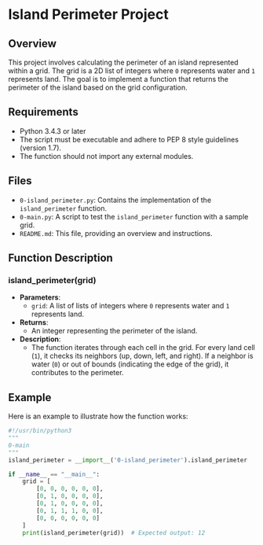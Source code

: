 # Island Perimeter Project

## Overview
This project involves calculating the perimeter of an island represented within a grid. The grid is a 2D list of integers where `0` represents water and `1` represents land. The goal is to implement a function that returns the perimeter of the island based on the grid configuration.

## Requirements
- Python 3.4.3 or later
- The script must be executable and adhere to PEP 8 style guidelines (version 1.7).
- The function should not import any external modules.

## Files
- `0-island_perimeter.py`: Contains the implementation of the `island_perimeter` function.
- `0-main.py`: A script to test the `island_perimeter` function with a sample grid.
- `README.md`: This file, providing an overview and instructions.

## Function Description
### island_perimeter(grid)
- **Parameters**: 
  - `grid`: A list of lists of integers where `0` represents water and `1` represents land.
- **Returns**: 
  - An integer representing the perimeter of the island.
- **Description**: 
  - The function iterates through each cell in the grid. For every land cell (`1`), it checks its neighbors (up, down, left, and right). If a neighbor is water (`0`) or out of bounds (indicating the edge of the grid), it contributes to the perimeter.

## Example
Here is an example to illustrate how the function works:

```python
#!/usr/bin/python3
"""
0-main
"""
island_perimeter = __import__('0-island_perimeter').island_perimeter

if __name__ == "__main__":
    grid = [
        [0, 0, 0, 0, 0, 0],
        [0, 1, 0, 0, 0, 0],
        [0, 1, 0, 0, 0, 0],
        [0, 1, 1, 1, 0, 0],
        [0, 0, 0, 0, 0, 0]
    ]
    print(island_perimeter(grid))  # Expected output: 12

